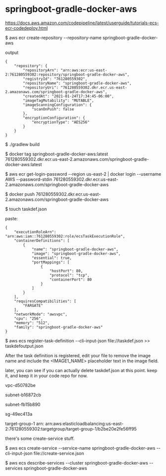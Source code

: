 # springboot-gradle-docker-aws

https://docs.aws.amazon.com/codepipeline/latest/userguide/tutorials-ecs-ecr-codedeploy.html

$ aws ecr create-repository --repository-name springboot-gradle-docker-aws

output 

    {
        "repository": {
            "repositoryArn": "arn:aws:ecr:us-east-2:761280559302:repository/springboot-gradle-docker-aws",
            "registryId": "761280559302",
            "repositoryName": "springboot-gradle-docker-aws",
            "repositoryUri": "761280559302.dkr.ecr.us-east-2.amazonaws.com/springboot-gradle-docker-aws",
            "createdAt": "2021-01-24T17:34:45-06:00",
            "imageTagMutability": "MUTABLE",
            "imageScanningConfiguration": {
                "scanOnPush": false
            },
            "encryptionConfiguration": {
                "encryptionType": "AES256"
            }
        }
    }

$ ./gradlew build

$ docker tag springboot-gradle-docker-aws:latest 761280559302.dkr.ecr.us-east-2.amazonaws.com/springboot-gradle-docker-aws:latest

$ aws ecr get-login-password --region us-east-2 | docker login --username AWS --password-stdin 761280559302.dkr.ecr.us-east-2.amazonaws.com/springboot-gradle-docker-aws

$ docker push 761280559302.dkr.ecr.us-east-2.amazonaws.com/springboot-gradle-docker-aws

$ touch taskdef.json

paste:

    {
        "executionRoleArn": "arn:aws:iam::761280559302:role/ecsTaskExecutionRole",
        "containerDefinitions": [
            {
                "name": "springboot-gradle-docker-aws",
                "image": "springboot-gradle-docker-aws",
                "essential": true,
                "portMappings": [
                    {
                        "hostPort": 80,
                        "protocol": "tcp",
                        "containerPort": 80
                    }
                ]
            }
        ],
        "requiresCompatibilities": [
            "FARGATE"
        ],
        "networkMode": "awsvpc",
        "cpu": "256",
        "memory": "512",
        "family": "springboot-gradle-docker-aws"
    }

$ aws ecs register-task-definition --cli-input-json file://taskdef.json >> taskdefoutput.json

After the task definition is registered, edit your file to remove the image name and include the <IMAGE1_NAME> placeholder text in the image field.

later, you can see if you can actually delete taskdef.json at this point. keep it, and keep it in your code repo for now.

vpc-d50782be

subnet-b16872cb

subnet-fb15b890

sg-49ec413a

target-group-1 arn: arn:aws:elasticloadbalancing:us-east-2:761280559302:targetgroup/target-group-1/b2be20e2fe56ff95

there's some create-service stuff.

$ aws ecs create-service --service-name springboot-gradle-docker-aws --cli-input-json file://create-service.json

$ aws ecs describe-services --cluster springboot-gradle-docker-aws --services springboot-gradle-docker-aws


